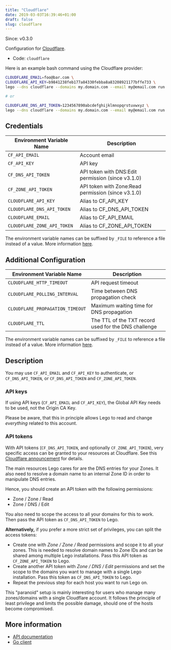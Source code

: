 ```yaml
---
title: "Cloudflare"
date: 2019-03-03T16:39:46+01:00
draft: false
slug: cloudflare
---
```


<!-- THIS DOCUMENTATION IS AUTO-GENERATED. PLEASE DO NOT EDIT. -->
<!-- providers/dns/cloudflare/cloudflare.toml -->
<!-- THIS DOCUMENTATION IS AUTO-GENERATED. PLEASE DO NOT EDIT. -->

Since: v0.3.0

Configuration for [Cloudflare](https://www.cloudflare.com/dns/).


<!--more-->

- Code: `cloudflare`

Here is an example bash command using the Cloudflare provider:

```bash
CLOUDFLARE_EMAIL=foo@bar.com \
CLOUDFLARE_API_KEY=b9841238feb177a84330febba8a83208921177bffe733 \
lego --dns cloudflare --domains my.domain.com --email my@email.com run

# or

CLOUDFLARE_DNS_API_TOKEN=1234567890abcdefghijklmnopqrstuvwxyz \
lego --dns cloudflare --domains my.domain.com --email my@email.com run
```




## Credentials

| Environment Variable Name | Description |
|-----------------------|-------------|
| `CF_API_EMAIL` | Account email |
| `CF_API_KEY` | API key |
| `CF_DNS_API_TOKEN` | API token with DNS:Edit permission (since v3.1.0) |
| `CF_ZONE_API_TOKEN` | API token with Zone:Read permission (since v3.1.0) |
| `CLOUDFLARE_API_KEY` | Alias to CF_API_KEY |
| `CLOUDFLARE_DNS_API_TOKEN` | Alias to CF_DNS_API_TOKEN |
| `CLOUDFLARE_EMAIL` | Alias to CF_API_EMAIL |
| `CLOUDFLARE_ZONE_API_TOKEN` | Alias to CF_ZONE_API_TOKEN |

The environment variable names can be suffixed by `_FILE` to reference a file instead of a value.
More information [here](/lego/dns/#configuration-and-credentials).


## Additional Configuration

| Environment Variable Name | Description |
|--------------------------------|-------------|
| `CLOUDFLARE_HTTP_TIMEOUT` | API request timeout |
| `CLOUDFLARE_POLLING_INTERVAL` | Time between DNS propagation check |
| `CLOUDFLARE_PROPAGATION_TIMEOUT` | Maximum waiting time for DNS propagation |
| `CLOUDFLARE_TTL` | The TTL of the TXT record used for the DNS challenge |

The environment variable names can be suffixed by `_FILE` to reference a file instead of a value.
More information [here](/lego/dns/#configuration-and-credentials).

## Description

You may use `CF_API_EMAIL` and `CF_API_KEY` to authenticate, or `CF_DNS_API_TOKEN`, or `CF_DNS_API_TOKEN` and `CF_ZONE_API_TOKEN`.

### API keys

If using API keys (`CF_API_EMAIL` and `CF_API_KEY`), the Global API Key needs to be used, not the Origin CA Key.

Please be aware, that this in principle allows Lego to read and change *everything* related to this account.

### API tokens

With API tokens (`CF_DNS_API_TOKEN`, and optionally `CF_ZONE_API_TOKEN`),
very specific access can be granted to your resources at Cloudflare.
See this [Cloudflare announcement](https://blog.cloudflare.com/api-tokens-general-availability/) for details.

The main resources Lego cares for are the DNS entries for your Zones.
It also need to resolve a domain name to an internal Zone ID in order to manipulate DNS entries.

Hence, you should create an API token with the following permissions:

* Zone / Zone / Read
* Zone / DNS / Edit

You also need to scope the access to all your domains for this to work.
Then pass the API token as `CF_DNS_API_TOKEN` to Lego.

**Alternatively,** if you prefer a more strict set of privileges,
you can split the access tokens:

* Create one with *Zone / Zone / Read* permissions and scope it to all your zones.
  This is needed to resolve domain names to Zone IDs and can be shared among multiple Lego installations.
  Pass this API token as `CF_ZONE_API_TOKEN` to Lego.
* Create another API token with *Zone / DNS / Edit* permissions and set the scope to the domains you want to manage with a single Lego installation.
  Pass this token as `CF_DNS_API_TOKEN` to Lego.
* Repeat the previous step for each host you want to run Lego on.

This "paranoid" setup is mainly interesting for users who manage many zones/domains with a single Cloudflare account.
It follows the principle of least privilege and limits the possible damage, should one of the hosts become compromised.



## More information

- [API documentation](https://api.cloudflare.com/)
- [Go client](https://github.com/cloudflare/cloudflare-go)

<!-- THIS DOCUMENTATION IS AUTO-GENERATED. PLEASE DO NOT EDIT. -->
<!-- providers/dns/cloudflare/cloudflare.toml -->
<!-- THIS DOCUMENTATION IS AUTO-GENERATED. PLEASE DO NOT EDIT. -->
